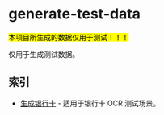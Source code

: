 # generate-test-data

<mark>本项目所生成的数据仅用于测试！！！</mark>

仅用于生成测试数据。

## 索引

- [生成银行卡](https://caijf.github.io/generate-test-data/index.html#/bank-card) - 适用于银行卡 OCR 测试场景。

